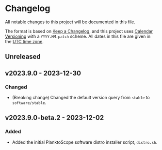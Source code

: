 # Changelog

All notable changes to this project will be documented in this file.

The format is based on [Keep a Changelog](https://keepachangelog.com/en/1.0.0/),
and this project uses [Calendar Versioning](https://calver.org/) with a `YYYY.MM.patch` scheme.
All dates in this file are given in the [UTC time zone](https://en.wikipedia.org/wiki/Coordinated_Universal_Time).

## Unreleased

## v2023.9.0 - 2023-12-30

### Changed

- (Breaking change) Changed the default version query from `stable` to `software/stable`.

## v2023.9.0-beta.2 - 2023-12-02

### Added

- Added the initial PlanktoScope software distro installer script, `distro.sh`.

